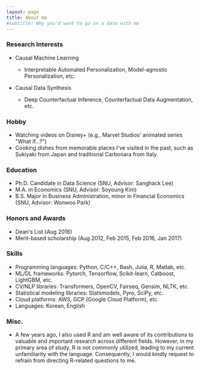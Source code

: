 ```yaml
---
layout: page
title: About me
#subtitle: Why you'd want to go on a date with me
---
```



### Research Interests
- Causal Machine Learning
  - Interpretable Automated Personalization, Model-agnostic Personalization, etc.

- Causal Data Synthesis
  - Deep Counterfactual Inference, Counterfactual Data Augmentation, etc.  


### Hobby
- Watching videos on Disney+ (e.g., Marvel Studios' animated series "What if...?")
- Cooking dishes from memorable places I've visited in the past, such as Sukiyaki from Japan and traditional Carbonara from Italy. 


### Education
- Ph.D. Candidate in Data Science (SNU, Advisor: Sanghack Lee)
- M.A. in Economics (SNU, Advisor: Soyoung Kim)
- B.S. Major in Business Administration, minor in Financial Economics (SNU, Advisor: Wonwoo Park)

### Honors and Awards
- Dean's List (Aug 2016)
- Merit-based scholarship (Aug 2012, Feb 2015, Feb 2016, Jan 2017)


### Skills
- Programming languages: Python, C/C++, Bash, Julia, R, Matlab, etc.
- ML/DL frameworks: Pytorch, Tensorflow, Scikit-learn, Catboost, LightGBM, etc.
- CV/NLP libraries: Transformers, OpenCV, Fairseq, Gensim, NLTK, etc.
- Statistical modeling libraries: Statsmodels, Pyro, SciPy, etc.  
- Cloud platforms: AWS, GCP (Google Cloud Platform), etc.
- Languages: Korean, English


### Misc.
- A few years ago, I also used R and am well aware of its contributions to valuable and important research across different fields. However, in my primary area of study, R is not commonly utilized, leading to my current unfamiliarity with the language. Consequently, I would kindly request to refrain from directing R-related questions to me.

